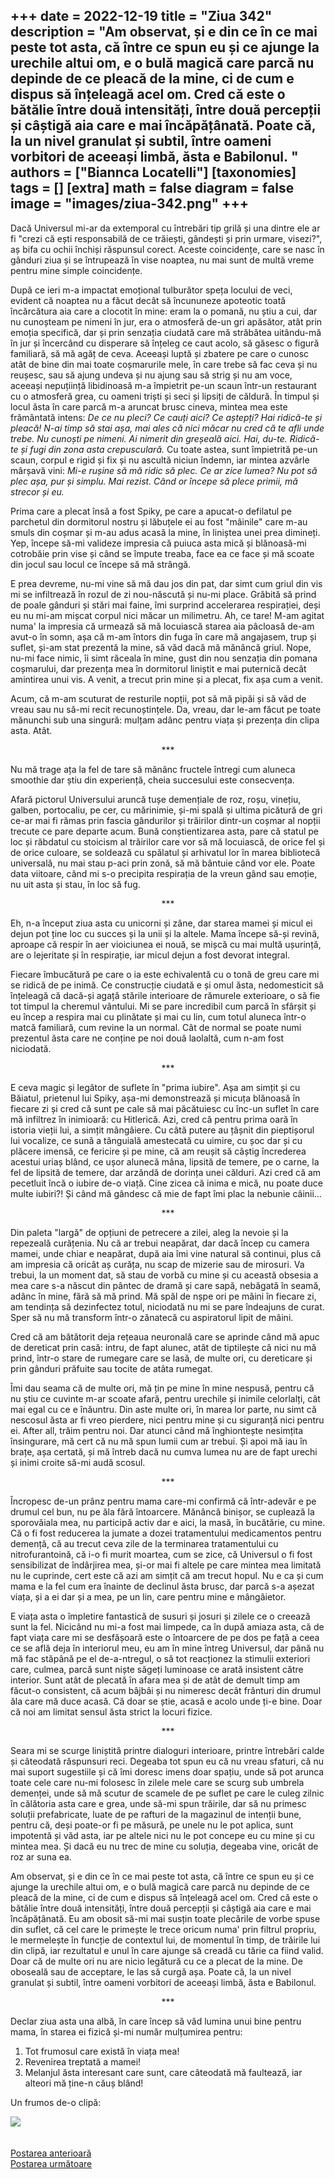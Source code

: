 
+++
date = 2022-12-19
title = "Ziua 342"
description = "Am observat, și e din ce în ce mai peste tot asta, că între ce spun eu și ce ajunge la urechile altui om, e o bulă magică care parcă nu depinde de ce pleacă de la mine, ci de cum e dispus să înțeleagă acel om. Cred că este o bătălie între două intensități, între două percepții și câștigă aia care e mai încăpățânată. Poate că, la un nivel granulat și subtil, între oameni vorbitori de aceeași limbă, ăsta e Babilonul. "
authors = ["Biannca Locatelli"]
[taxonomies]
tags = []
[extra]
math = false
diagram = false
image = "images/ziua-342.png"
+++
---

Dacă Universul mi-ar da extemporal cu întrebări tip grilă și una dintre ele ar fi "crezi că ești responsabilă de ce trăiești, gândești și prin urmare, visezi?", aș bifa cu ochii închiși răspunsul corect. Aceste coincidențe, care se nasc în gânduri ziua și se întrupează în vise noaptea, nu mai sunt de multă vreme pentru mine simple coincidențe.

După ce ieri m-a impactat emoțional tulburător speța locului de veci, evident că noaptea nu a făcut decât să încununeze apoteotic toată încărcătura aia care a clocotit în mine: eram la o pomană, nu știu a cui, dar nu cunoșteam pe nimeni în jur, era o atmosferă de-un gri apăsător, atât prin emoția specifică, dar și prin senzația ciudată care mă străbătea uitându-mă în jur și încercând cu disperare să înțeleg ce caut acolo, să găsesc o figură familiară, să mă agăț de ceva. Aceeași luptă și zbatere pe care o cunosc atât de bine din mai toate coșmarurile mele, în care trebe să fac ceva și nu reușesc, sau să ajung undeva și nu ajung sau să strig și nu am voce, aceeași nepuțiință libidinoasă m-a împietrit pe-un scaun într-un restaurant cu o atmosferă grea, cu oameni triști și seci și lipsiți de căldură. În timpul și locul ăsta în care parcă m-a aruncat brusc cineva, mintea mea este frământată intens: _De ce nu pleci? Ce cauți aici? Ce aștepți? Hai ridică-te și pleacă! N-ai timp să stai așa, mai ales că nici măcar nu cred că te afli unde trebe. Nu cunoști pe nimeni. Ai nimerit din greșeală aici. Hai, du-te. Ridică-te și fugi din zona asta crepusculară._ Cu toate astea, sunt împietrită pe-un scaun, corpul e rigid și fix și nu ascultă niciun îndemn, iar mintea azvârle mârșavă vini: _Mi-e rușine să mă ridic să plec. Ce ar zice lumea? Nu pot să plec așa, pur și simplu. Mai rezist. Când or începe să plece primii, mă strecor și eu._

Prima care a plecat însă a fost Spiky, pe care a apucat-o defilatul pe parchetul din dormitorul nostru și lăbuțele ei au fost "mâinile" care m-au smuls din coșmar și m-au adus acasă la mine, în liniștea unei prea dimineți. Yep, începe să-mi valideze impresia că puiuca asta mică și blănoasă-mi cotrobăie prin vise și când se împute treaba, face ea ce face și mă scoate din jocul sau locul ce începe să mă strângă.

E prea devreme, nu-mi vine să mă dau jos din pat, dar simt cum griul din vis mi se infiltrează în rozul de zi nou-născută și nu-mi place. Grăbită să prind de poale gânduri și stări mai faine, îmi surprind accelerarea respirației, deși eu nu mi-am mișcat corpul nici măcar un milimetru. Ah, ce tare! M-am agitat numa' la impresia că urmează să mă locuiască starea aia pâcloasă de-am avut-o în somn, așa că m-am întors din fuga în care mă angajasem, trup și suflet, și-am stat prezentă la mine, să văd dacă mă mănâncă griul. Nope, nu-mi face nimic, îi simt răceala în mine, gust din nou senzația din pomana coșmarului, dar prezența mea în dormitorul liniștit e mai puternică decât amintirea unui vis. A venit, a trecut prin mine și a plecat, fix așa cum a venit.

Acum, că m-am scuturat de resturile nopții, pot să mă pipăi și să văd de vreau sau nu să-mi recit recunoștințele. Da, vreau, dar le-am făcut pe toate mănunchi sub una singură: mulțam adânc pentru viața și prezența din clipa asta. Atât.

<p style="text-align: center;">***</p>

Nu mă trage ața la fel de tare să mănânc fructele întregi cum aluneca smoothie dar știu din experiență, cheia succesului este consecvența.

Afară pictorul Universului aruncă tușe demențiale de roz, roșu, vinețiu, galben, portocaliu, pe cer, cu mărinimie, și-mi spală și ultima picătură de gri ce-ar mai fi rămas prin fascia gândurilor și trăirilor dintr-un coșmar al nopții trecute ce pare departe acum. Bună conștientizarea asta, pare că statul pe loc și răbdatul cu stoicism al trăirilor care vor să mă locuiască, de orice fel și de orice culoare, se soldează cu spălatul și arhivatul lor în marea bibliotecă universală, nu mai stau p-aci prin zonă, să mă bântuie când vor ele. Poate data viitoare, când mi s-o precipita respirația de la vreun gând sau emoție, nu uit asta și stau, în loc să fug.

<p style="text-align: center;">***</p>

Eh, n-a început ziua asta cu unicorni și zâne, dar starea mamei și micul ei dejun pot ține loc cu succes și la unii și la altele. Mama începe să-și revină, aproape că respir în aer vioiciunea ei nouă, se mișcă cu mai multă ușurință, are o lejeritate și în respirație, iar micul dejun a fost devorat integral.

Fiecare îmbucătură pe care o ia este echivalentă cu o tonă de greu care mi se ridică de pe inimă. Ce construcție ciudată e și omul ăsta, nedomesticit să înțeleagă că dacă-și agață stările interioare de rămurele exterioare, o să fie tot timpul la cheremul vântului. Mi se pare incredibil cum parcă în sfârșit și eu încep a respira mai cu plinătate și mai cu lin, cum totul aluneca într-o matcă familiară, cum revine la un normal. Cât de normal se poate numi prezentul ăsta care ne conține pe noi două laolaltă, cum n-am fost niciodată.

<p style="text-align: center;">***</p>

E ceva magic și legător de suflete în "prima iubire". Așa am simțit și cu Băiatul, prietenul lui Spiky, așa-mi demonstrează și micuța blănoasă în fiecare zi și cred că sunt pe cale să mai păcătuiesc cu înc-un suflet în care mă infiltrez în inimioară: cu Hitlerică. Azi, cred că pentru prima oară în istoria vieții lui, a simțit mângâiere. Cu câtă putere au țâșnit din pieptișorul lui vocalize, ce sună a tânguială amestecată cu uimire, cu șoc dar și cu plăcere imensă, ce fericire și pe mine, că am reușit să câștig încrederea acestui uriaș blând, ce ușor alunecă mâna, lipsită de temere, pe o carne, la fel de lipsită de temere, dar arzândă de dorința unei călduri. Azi cred că am pecetluit încă o iubire de-o viață. Cine zicea că inima e mică, nu poate duce multe iubiri?! Și când mă gândesc că mie de fapt îmi plac la nebunie câinii…

<p style="text-align: center;">***</p>

Din paleta "largă" de opțiuni de petrecere a zilei, aleg la nevoie și la repezeală curățenia. Nu că ar trebui neapărat, dar dacă încep cu camera mamei, unde chiar e neapărat, după aia îmi vine natural să continui, plus că am impresia că oricât aș curăța, nu scap de mizerie sau de mirosuri. Va trebui, la un moment dat, să stau de vorbă cu mine și cu această obsesia a mea care s-a născut din pântec de dramă și care sapă, nebăgată în seamă, adânc în mine, fără să mă prind. Mă spăl de nșpe ori pe mâini în fiecare zi, am tendința să dezinfectez totul, niciodată nu mi se pare îndeajuns de curat. Sper să nu mă transform într-o zănatecă cu aspiratorul lipit de mâini.

Cred că am bătătorit deja rețeaua neuronală care se aprinde când mă apuc de dereticat prin casă: intru, de fapt alunec, atât de tiptilește că nici nu mă prind, într-o stare de rumegare care se lasă, de multe ori, cu dereticare și prin gânduri prăfuite sau tocite de atâta rumegat.

Îmi dau seama că de multe ori, mă țin pe mine în mine nespusă, pentru că nu știu ce cuvinte m-ar scoate afară, pentru urechile și inimile celorlalți, cât mai egal cu ce e înăuntru. Din aste multe ori, în marea lor parte, nu simt că nescosul ăsta ar fi vreo pierdere, nici pentru mine și cu siguranță nici pentru ei. After all, trăim pentru noi. Dar atunci când mă înghiontește nesimțita însingurare, mă cert că nu mă spun lumii cum ar trebui. Și apoi mă iau în brațe, așa certată, și mă întreb dacă nu cumva lumea nu are de fapt urechi și inimi croite să-mi audă scosul.

<p style="text-align: center;">***</p>

Încropesc de-un prânz pentru mama care-mi confirmă că într-adevăr e pe drumul cel bun, nu pe ăla fără întoarcere. Mănâncă binișor, se cuplează la sporovăiala mea, nu participă activ dar e aici, la masă, în bucătărie, cu mine. Că o fi fost reducerea la jumate a dozei tratamentului medicamentos pentru demență, că au trecut ceva zile de la terminarea tratamentului cu nitrofurantoină, că i-o fi murit moartea, cum se zice, că Universul o fi fost sensibilizat de îndârjirea mea, și-or mai fi altele pe care mintea mea limitată nu le cuprinde, cert este că azi am simțit că am trecut hopul. Nu e ca și cum mama e la fel cum era înainte de declinul ăsta brusc, dar parcă s-a așezat viața, și a ei dar și a mea, pe un lin, care pentru mine e mângâietor.

E viața asta o împletire fantastică de susuri și josuri și zilele ce o creează sunt la fel. Nicicând nu mi-a fost mai limpede, ca în după amiaza asta, că de fapt viața care mi se desfășoară este o întoarcere de pe dos pe față a ceea ce se află deja în interiorul meu, eu am în mine întreg Universul, dar până nu mă fac stăpână pe el de-a-ntregul, o să tot reacționez la stimulii exteriori care, culmea, parcă sunt niște săgeți luminoase ce arată insistent către interior. Sunt atât de plecată în afara mea și de atât de demult timp am făcut-o consistent, că acum bâjbâi și nu nimeresc decât frânturi din drumul ăla care mă duce acasă. Că doar se știe, acasă e acolo unde ți-e bine. Doar că noi am limitat sensul ăsta strict la locuri fizice.

<p style="text-align: center;">***</p>

Seara mi se scurge liniștită printre dialoguri interioare, printre întrebări calde și câteodată răspunsuri reci. Degeaba tot spun eu că nu vreau sfaturi, că nu mai suport sugestiile și că îmi doresc imens doar spațiu, unde să pot arunca toate cele care nu-mi folosesc în zilele mele care se scurg sub umbrela demenței, unde să mă scutur de scamele de pe suflet pe care le culeg zilnic în călătoria asta care e grea, unde să-mi spun trăirile, dar să nu primesc soluții prefabricate, luate de pe rafturi de la magazinul de intenții bune, pentru că, deși poate-or fi pe măsură, pe unele nu le pot aplica, sunt impotentă și văd asta, iar pe altele nici nu le pot concepe eu cu mine și cu mintea mea. Și dacă eu nu trec de mine cu soluția, degeaba vine, oricât de roz ar suna ea.

Am observat, și e din ce în ce mai peste tot asta, că între ce spun eu și ce ajunge la urechile altui om, e o bulă magică care parcă nu depinde de ce pleacă de la mine, ci de cum e dispus să înțeleagă acel om. Cred că este o bătălie între două intensități, între două percepții și câștigă aia care e mai încăpățânată. Eu am obosit să-mi mai susțin toate plecările de vorbe spuse din suflet, că cel care le primește le trece oricum numa' prin filtrul propriu, le mermelește în funcție de contextul lui, de momentul în timp, de trăirile lui din clipă, iar rezultatul e unul în care ajunge să creadă cu tărie ca fiind valid. Doar că de multe ori nu are nicio legătură cu ce a plecat de la mine. De oboseală sau de acceptare, le las să curgă așa. Poate că, la un nivel granulat și subtil, între oameni vorbitori de aceeași limbă, ăsta e Babilonul.

<p style="text-align: center;">***</p>

Declar ziua asta una albă, în care încep să văd lumina unui bine pentru mama, în starea ei fizică și-mi număr mulțumirea pentru:
1. Tot frumosul care există în viața mea!
2. Revenirea treptată a mamei!
3. Melanjul ăsta interesant care sunt, care câteodată mă faultează, iar alteori mă ține-n căuș blând!

Un frumos de-o clipă:

<div class="flex justify-center">
  <img src="images/342.jpeg" />
</div>

<br/>

<br/>

<div class="flex justify-between">
  <div>
    <a href="/blog/ziua-341/">Postarea anterioară</a>
  </div>
  <div>
    <a href="/blog/ziua-343/">Postarea următoare</a>
  </div>
</div>
